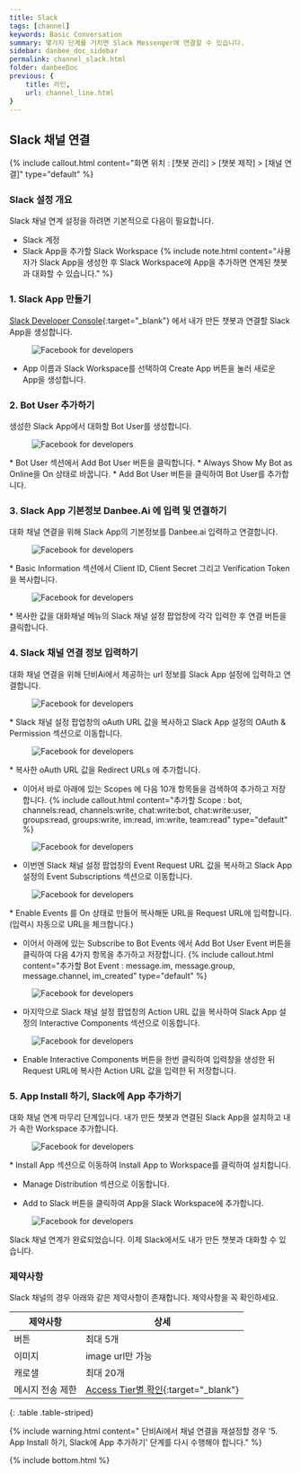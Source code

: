 ```yaml
---
title: Slack 
tags: [channel]
keywords: Basic Conversation
summary: 몇가지 단계를 거치면 Slack Messenger에 연결할 수 있습니다.
sidebar: danbee_doc_sidebar
permalink: channel_slack.html
folder: danbeeDoc
previous: {
    title: 라인,
    url: channel_line.html
}
---
```


## Slack 채널 연결
{% include callout.html content="화면 위치 : [챗봇 관리] > [챗봇 제작] > [채널 연결]" type="default" %} 


### Slack 설정 개요
Slack 채널 연계 설정을 하려면 기본적으로 다음이 필요합니다.

* Slack 계정
* Slack App을 추가할 Slack Workspace
{% include note.html content="사용자가 Slack App을 생성한 후 Slack Workspace에 App을 추가하면 연계된 챗봇과 대화할 수 있습니다." %}


### 1. Slack App 만들기
<span class="link">[Slack Developer Console](https://api.slack.com/apps/new){:target="_blank"}</span> 에서 내가 만든 챗봇과 연결할 Slack App을 생성합니다.<figure><img class="docimage" src="images/channel/slack/slack_01_create_app.png" alt="Facebook for developers" style="max-width: 800px"></figure>
* App 이름과 Slack Workspace를 선택하여 Create App 버튼을 눌러 새로운 App을 생성합니다.



### 2. Bot User 추가하기
생성한 Slack App에서 대화할 Bot User를 생성합니다.
<figure><img class="docimage" src="images/channel/slack/slack_02_add_bot_user.png" alt="Facebook for developers" style="max-width: 800px"></figure>
* Bot User 섹션에서 Add Bot User 버튼을 클릭합니다.
* Always Show My Bot as Online을 On 상태로 바꿉니다.
* Add Bot User 버튼을 클릭하여 Bot User를 추가합니다.



### 3. Slack App 기본정보 Danbee.Ai 에 입력 및 연결하기
대화 채널 연결을 위해 Slack App의 기본정보를 Danbee.ai 입력하고 연결합니다.
<figure><img class="docimage" src="images/channel/slack/slack_03_basic_info.png" alt="Facebook for developers" style="max-width: 800px"></figure>
* Basic Information 섹션에서 Client ID, Client Secret 그리고 Verification Token 을 복사합니다.
<figure><img class="docimage" src="images/channel/slack/slack_03_basic_info_d.png" alt="Facebook for developers" style="max-width: 800px"></figure>
* 복사한 값을 대화채널 메뉴의 Slack 채널 설정 팝업창에 각각 입력한 후 연결 버튼을 클릭합니다.



### 4. Slack 채널 연결 정보 입력하기
대화 채널 연결을 위해 단비Ai에서 제공하는 url 정보를 Slack App 설정에 입력하고 연결합니다.

<figure><img class="docimage" src="images/channel/slack/slack_04_url.png" alt="Facebook for developers" style="max-width: 800px"></figure>
* Slack 채널 설정 팝업창의 oAuth URL 값을 복사하고 Slack App 설정의 OAuth & Permission 섹션으로 이동합니다.

<figure><img class="docimage" src="images/channel/slack/slack_04_url_auth.png" alt="Facebook for developers" style="max-width: 800px"></figure>
* 복사한 oAuth URL 값을 Redirect URLs 에 추가합니다.

* 이어서 바로 아래에 있는 Scopes 에 다음 10개 항목들을 검색하여 추가하고 저장합니다.
{% include callout.html content="추가할 Scope : bot, channels:read, channels:write, chat:write:bot, chat:write:user, groups:read, groups:write, im:read, im:write, team:read" type="default" %}
  
  
<figure><img class="docimage" src="images/channel/slack/slack_04_url_auth2.png" alt="Facebook for developers" style="max-width: 800px"></figure>

* 이번엔 Slack 채널 설정 팝업창의 Event Request URL 값을 복사하고 Slack App 설정의 Event Subscriptions 섹션으로 이동합니다.

<figure><img class="docimage" src="images/channel/slack/slack_04_url_requestUrl.png" alt="Facebook for developers" style="max-width: 800px"></figure>
* Enable Events 를 On 상태로 만들어 복사해둔 URL을 Request URL에 입력합니다.
(입력시 자동으로 URL을 체크합니다.)

* 이어서 아래에 있는 Subscribe to Bot Events 에서 Add Bot User Event 버튼을 클릭하여 다음 4가지 항목을 추가하고 저장합니다.
{% include callout.html content="추가할 Bot Event : message.im, message.group, message.channel, im_created" type="default" %}
    
<figure><img class="docimage" src="images/channel/slack/slack_04_url_requestUrl2.png" alt="Facebook for developers" style="max-width: 800px"></figure>

* 마지막으로 Slack 채널 설정 팝업창의 Action URL 값을 복사하여 Slack App 설정의 Interactive Components 섹션으로 이동합니다.

<figure><img class="docimage" src="images/channel/slack/slack_04_url_requestUrl3.png" alt="Facebook for developers" style="max-width: 800px"></figure>

* Enable Interactive Components 버튼을 한번 클릭하여 입력창을 생성한 뒤 Request URL에 복사한 Action URL 값을 입력한 뒤 저장합니다.



### 5. App Install 하기, Slack에 App 추가하기
대화 채널 연계 마무리 단계입니다. 내가 만든 챗봇과 연결된 Slack App을 설치하고 내가 속한 Workspace 추가합니다.

<figure><img class="docimage" src="images/channel/slack/slack_05_install_app.png" alt="Facebook for developers" style="max-width: 800px"></figure>
* Install App 섹션으로 이동하여 Install App to Workspace를 클릭하여 설치합니다.

* Manage Distribution 섹션으로 이동합니다.

* Add to Slack 버튼을 클릭하여 App을 Slack Workspace에 추가합니다. 
<figure><img class="docimage" src="images/channel/slack/slack_05_install_app2.png" alt="Facebook for developers" style="max-width: 800px"></figure>


Slack 채널 연계가 완료되었습니다. 이제 Slack에서도 내가 만든 챗봇과 대화할 수 있습니다.



### 제약사항
Slack 채널의 경우 아래와 같은 제약사항이 존재합니다. 제약사항을 꼭 확인하세요.

| 제약사항 | 상세 |
|--------|-------|
| 버튼 | 최대 5개 |
| 이미지 | image url만 가능 | 
| 캐로샐 | 최대 20개 | 
| 메시지 전송 제한 | <span class="link">[Access Tier별 확인](https://api.slack.com/docs/rate-limits#tiers){:target="_blank"}</span> |
{: .table .table-striped}

{% include warning.html content=" 단비Ai에서 채널 연결을 재설정할 경우 '5. App Install 하기, Slack에 App 추가하기' 단계를 다시 수행해야 합니다." %}


{% include bottom.html %}
